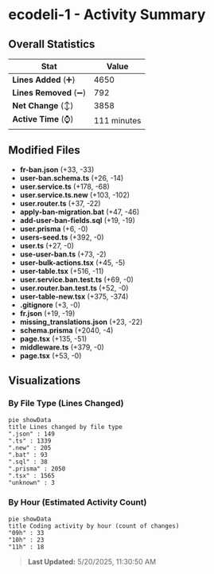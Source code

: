 # ecodeli-1 - Activity Summary 

## Overall Statistics

| Stat                   | Value                                                             |
| ---------------------- | ----------------------------------------------------------------- |
| **Lines Added** (➕)   | 4650                                          |
| **Lines Removed** (➖) | 792                                        |
| **Net Change** (↕)    | 3858                |
| **Active Time** (⌚)   | 111 minutes |


## Modified Files
- **fr-ban.json** (+33, -33)
- **user-ban.schema.ts** (+26, -14)
- **user.service.ts** (+178, -68)
- **user.service.ts.new** (+103, -102)
- **user.router.ts** (+37, -22)
- **apply-ban-migration.bat** (+47, -46)
- **add-user-ban-fields.sql** (+19, -19)
- **user.prisma** (+6, -0)
- **users-seed.ts** (+392, -0)
- **user.ts** (+27, -0)
- **use-user-ban.ts** (+73, -2)
- **user-bulk-actions.tsx** (+45, -5)
- **user-table.tsx** (+516, -11)
- **user.service.ban.test.ts** (+69, -0)
- **user.router.ban.test.ts** (+52, -0)
- **user-table-new.tsx** (+375, -374)
- **.gitignore** (+3, -0)
- **fr.json** (+19, -19)
- **missing_translations.json** (+23, -22)
- **schema.prisma** (+2040, -4)
- **page.tsx** (+135, -51)
- **middleware.ts** (+379, -0)
- **page.tsx** (+53, -0)

## Visualizations

### By File Type (Lines Changed)

```mermaid
pie showData
title Lines changed by file type
".json" : 149
".ts" : 1339
".new" : 205
".bat" : 93
".sql" : 38
".prisma" : 2050
".tsx" : 1565
"unknown" : 3
```

### By Hour (Estimated Activity Count)

```mermaid
pie showData
title Coding activity by hour (count of changes)
"09h" : 33
"10h" : 23
"11h" : 18
```


> **Last Updated:** 5/20/2025, 11:30:50 AM